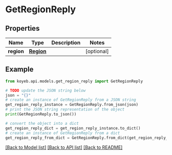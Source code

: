 # GetRegionReply


## Properties

Name | Type | Description | Notes
------------ | ------------- | ------------- | -------------
**region** | [**Region**](Region.md) |  | [optional] 

## Example

```python
from koyeb.api.models.get_region_reply import GetRegionReply

# TODO update the JSON string below
json = "{}"
# create an instance of GetRegionReply from a JSON string
get_region_reply_instance = GetRegionReply.from_json(json)
# print the JSON string representation of the object
print(GetRegionReply.to_json())

# convert the object into a dict
get_region_reply_dict = get_region_reply_instance.to_dict()
# create an instance of GetRegionReply from a dict
get_region_reply_from_dict = GetRegionReply.from_dict(get_region_reply_dict)
```
[[Back to Model list]](../README.md#documentation-for-models) [[Back to API list]](../README.md#documentation-for-api-endpoints) [[Back to README]](../README.md)


